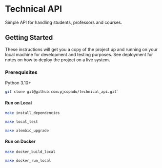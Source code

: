 # Technical API

Simple API for handling students, professors and courses.

## Getting Started

These instructions will get you a copy of the project up and running on your local machine for development and testing purposes. See deployment for notes on how to deploy the project on a live system.

### Prerequisites

Python 3.10+

```bash
git clone git@github.com:pjcopado/technical_api.git`
```

#### Run on Local

```bash
make install_dependencies
```

```bash
make local_test
```

```bash
make alembic_upgrade
```

#### Run on Docker

```bash
make docker_build_local
```

```bash
make docker_run_local
```
